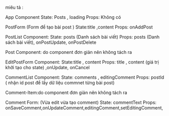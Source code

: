 miêu tả :

App Component
State: Posts , loading
Props: Không có

PostForm (Form để tạo bài post )
State:title ,content
Props: onAddPost

PostList Component:
State: posts (Danh sách bài viết)
Props: posts (Danh sách bài viết), onPostUpdate, onPostDelete

Post Component: do component đơn giản nên không tách ra

EditPostForm Component:
State:title , content
Props: title , content (giá trị khởi tạo cho state) ,onUpdate, onCancel

CommentList Component:
State: comments , editingComment
Props: postId ( nhận id post để lấy dữ liệu commnet từng bài post)

Comment-Item:do component đơn giản nên không tách ra

Comment Form: (Vừa edit vừa tạo comment)
State: commentText
Props: onSaveComment,onUpdateComment,editingComment,setEditingComment,
